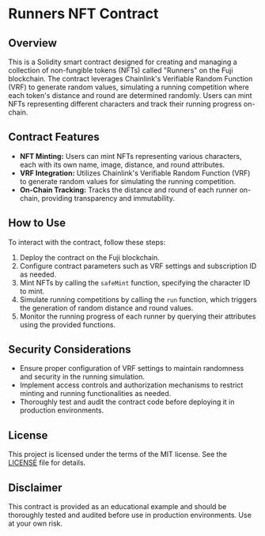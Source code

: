 # Runners NFT Contract

## Overview
This is a Solidity smart contract designed for creating and managing a collection of non-fungible tokens (NFTs) called "Runners" on the Fuji blockchain. The contract leverages Chainlink's Verifiable Random Function (VRF) to generate random values, simulating a running competition where each token's distance and round are determined randomly. Users can mint NFTs representing different characters and track their running progress on-chain.

## Contract Features
- **NFT Minting:** Users can mint NFTs representing various characters, each with its own name, image, distance, and round attributes.
- **VRF Integration:** Utilizes Chainlink's Verifiable Random Function (VRF) to generate random values for simulating the running competition.
- **On-Chain Tracking:** Tracks the distance and round of each runner on-chain, providing transparency and immutability.

## How to Use
To interact with the contract, follow these steps:
1. Deploy the contract on the Fuji blockchain.
2. Configure contract parameters such as VRF settings and subscription ID as needed.
3. Mint NFTs by calling the `safeMint` function, specifying the character ID to mint.
4. Simulate running competitions by calling the `run` function, which triggers the generation of random distance and round values.
5. Monitor the running progress of each runner by querying their attributes using the provided functions.

## Security Considerations
- Ensure proper configuration of VRF settings to maintain randomness and security in the running simulation.
- Implement access controls and authorization mechanisms to restrict minting and running functionalities as needed.
- Thoroughly test and audit the contract code before deploying it in production environments.

## License
This project is licensed under the terms of the MIT license. See the [LICENSE](LICENSE) file for details.

## Disclaimer
This contract is provided as an educational example and should be thoroughly tested and audited before use in production environments. Use at your own risk.
